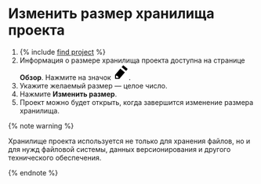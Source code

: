 # Изменить размер хранилища проекта

1. {% include [find project](../../../_includes/datasphere/ui-find-project.md) %}
1. Информация о размере хранилища проекта доступна на странице **Обзор**. Нажмите на значок ![pencil](../../../_assets/pencil.svg).
1. Укажите желаемый размер — целое число.
1. Нажмите **Изменить размер**.
1. Проект можно будет открыть, когда завершится изменение размера хранилища. 

{% note warning %}

Хранилище проекта используется не только для хранения файлов, но и для нужд файловой системы, данных версионирования и другого технического обеспечения.

{% endnote %}